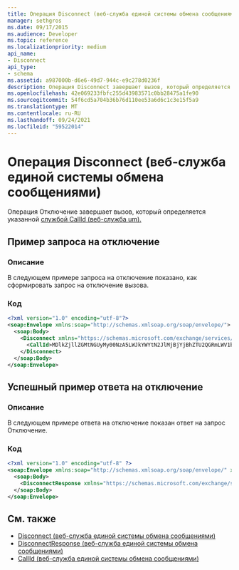 ```yaml
---
title: Операция Disconnect (веб-служба единой системы обмена сообщениями)
manager: sethgros
ms.date: 09/17/2015
ms.audience: Developer
ms.topic: reference
ms.localizationpriority: medium
api_name:
- Disconnect
api_type:
- schema
ms.assetid: a987000b-d6e6-49d7-944c-e9c278d0236f
description: Операция Disconnect завершает вызов, который определяется указанной веб-службой CallId (веб-служба um).
ms.openlocfilehash: 42e069233fbfc255d43983571c0bb28475a1fe90
ms.sourcegitcommit: 54f6cd5a704b36b76d110ee53a6d6c1c3e15f5a9
ms.translationtype: MT
ms.contentlocale: ru-RU
ms.lasthandoff: 09/24/2021
ms.locfileid: "59522014"
---
```

# <a name="disconnect-operation-um-web-service"></a>Операция Disconnect (веб-служба единой системы обмена сообщениями)

Операция Отключение завершает вызов, который определяется указанной [службой CallId (веб-служба um).](callid-um-web-service.md)
  
## <a name="disconnect-request-example"></a>Пример запроса на отключение

### <a name="description"></a>Описание

В следующем примере запроса на отключение показано, как сформировать запрос на отключение вызова.
  
### <a name="code"></a>Код

```XML
<?xml version="1.0" encoding="utf-8"?>
<soap:Envelope xmlns:soap="http://schemas.xmlsoap.org/soap/envelope/">
  <soap:Body>
    <Disconnect xmlns="https://schemas.microsoft.com/exchange/services/2006/messages">
      <CallId>MDlkZjllZGMtNGUyMy00NzA5LWJkYWYtN2JlMjBjYjBhZTU2QGRmLWV1bS0wMS5leGNoYW5nZS5jb3JwLm1pY3Jvc29mdC5jb20=</CallId>
    </Disconnect>
  </soap:Body>
</soap:Envelope>
```

## <a name="successful-disconnect-response-example"></a>Успешный пример ответа на отключение

### <a name="description"></a>Описание

В следующем примере ответа на отключение показан ответ на запрос Отключение.
  
### <a name="code"></a>Код

```XML
<?xml version="1.0" encoding="utf-8" ?> 
<soap:Envelope xmlns:soap="http://schemas.xmlsoap.org/soap/envelope/" xmlns:xsi="http://www.w3.org/2001/XMLSchema-instance" xmlns:xsd="http://www.w3.org/2001/XMLSchema">
  <soap:Body>
    <DisconnectResponse xmlns="https://schemas.microsoft.com/exchange/services/2006/messages" /> 
  </soap:Body>
</soap:Envelope>
```

## <a name="see-also"></a>См. также

- [Disconnect (веб-служба единой системы обмена сообщениями)](disconnect-um-web-service.md) 
- [DisconnectResponse (веб-служба единой системы обмена сообщениями)](disconnectresponse-um-web-service.md) 
- [CallId (веб-служба единой системы обмена сообщениями)](callid-um-web-service.md)

